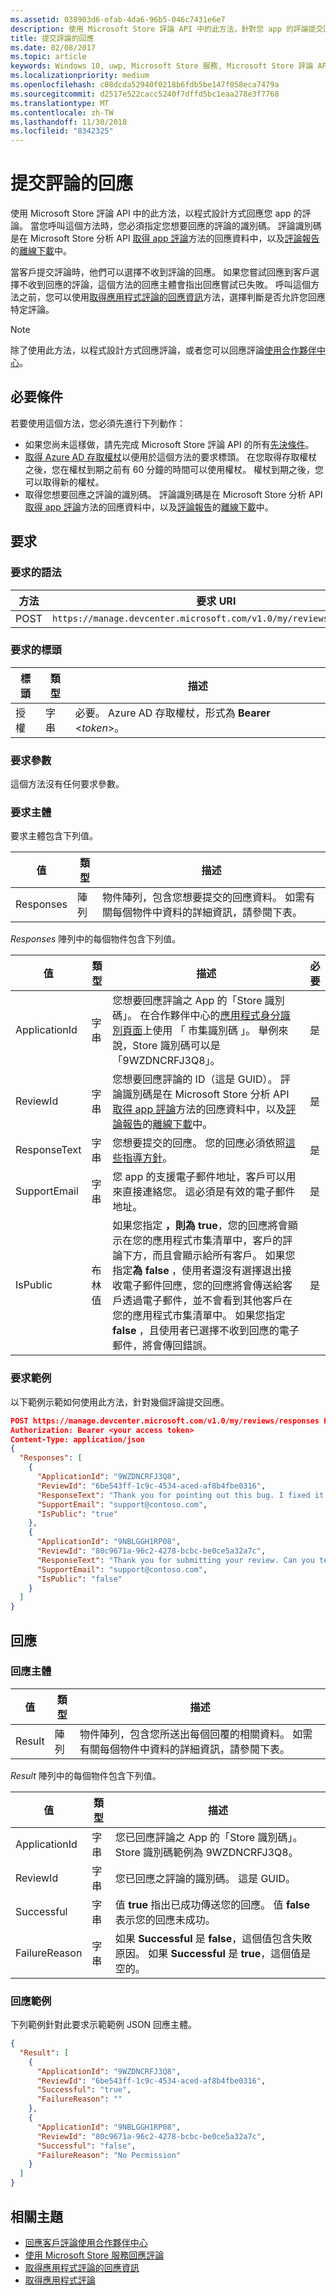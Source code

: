 ```yaml
---
ms.assetid: 038903d6-efab-4da6-96b5-046c7431e6e7
description: 使用 Microsoft Store 評論 API 中的此方法，針對您 app 的評論提交回應。
title: 提交評論的回應
ms.date: 02/08/2017
ms.topic: article
keywords: Windows 10, uwp, Microsoft Store 服務, Microsoft Store 評論 API, 附加元件下載數
ms.localizationpriority: medium
ms.openlocfilehash: c08dcda52940f0218b6fdb5be147f058eca7479a
ms.sourcegitcommit: d2517e522cacc5240f7dffd5bc1eaa278e3f7768
ms.translationtype: MT
ms.contentlocale: zh-TW
ms.lasthandoff: 11/30/2018
ms.locfileid: "8342325"
---
```

# <a name="submit-responses-to-reviews"></a>提交評論的回應


使用 Microsoft Store 評論 API 中的此方法，以程式設計方式回應您 app 的評論。 當您呼叫這個方法時，您必須指定您想要回應的評論的識別碼。 評論識別碼是在 Microsoft Store 分析 API [取得 app 評論](get-app-reviews.md)方法的回應資料中，以及[評論報告](../publish/reviews-report.md)的[離線下載](../publish/download-analytic-reports.md)中。

當客戶提交評論時，他們可以選擇不收到評論的回應。 如果您嘗試回應到客戶選擇不收到回應的評論，這個方法的回應主體會指出回應嘗試已失敗。 呼叫這個方法之前，您可以使用[取得應用程式評論的回應資訊](get-response-info-for-app-reviews.md)方法，選擇判斷是否允許您回應特定評論。

> [!NOTE]
> 除了使用此方法，以程式設計方式回應評論，或者您可以回應評論[使用合作夥伴中心](../publish/respond-to-customer-reviews.md)。

## <a name="prerequisites"></a>必要條件

若要使用這個方法，您必須先進行下列動作：

* 如果您尚未這樣做，請先完成 Microsoft Store 評論 API 的所有[先決條件](respond-to-reviews-using-windows-store-services.md#prerequisites)。
* [取得 Azure AD 存取權杖](respond-to-reviews-using-windows-store-services.md#obtain-an-azure-ad-access-token)以便用於這個方法的要求標頭。 在您取得存取權杖之後，您在權杖到期之前有 60 分鐘的時間可以使用權杖。 權杖到期之後，您可以取得新的權杖。
* 取得您想要回應之評論的識別碼。 評論識別碼是在 Microsoft Store 分析 API [取得 app 評論](get-app-reviews.md)方法的回應資料中，以及[評論報告](../publish/reviews-report.md)的[離線下載](../publish/download-analytic-reports.md)中。

## <a name="request"></a>要求

### <a name="request-syntax"></a>要求的語法

| 方法 | 要求 URI                                                      |
|--------|------------------------------------------------------------------|
| POST    | ```https://manage.devcenter.microsoft.com/v1.0/my/reviews/responses``` |


### <a name="request-header"></a>要求的標頭

| 標頭        | 類型   | 描述                                                                 |
|---------------|--------|-----------------------------------------------------------------------------|
| 授權 | 字串 | 必要。 Azure AD 存取權杖，形式為 **Bearer** &lt;*token*&gt;。 |


### <a name="request-parameters"></a>要求參數

這個方法沒有任何要求參數。


### <a name="request-body"></a>要求主體

要求主體包含下列值。

| 值        | 類型   | 描述                                                                 |
|---------------|--------|-----------------------------------------|
| Responses | 陣列 | 物件陣列，包含您想要提交的回應資料。 如需有關每個物件中資料的詳細資訊，請參閱下表。 |


*Responses* 陣列中的每個物件包含下列值。

| 值        | 類型   | 描述           |  必要  |
|---------------|--------|-----------------------------|-----|
| ApplicationId | 字串 |  您想要回應評論之 App 的「Store 識別碼」。 在合作夥伴中心的[應用程式身分識別頁面](../publish/view-app-identity-details.md)上使用 「 市集識別碼 」。 舉例來說，Store 識別碼可以是「9WZDNCRFJ3Q8」。   |  是  |
| ReviewId | 字串 |  您想要回應評論的 ID（這是 GUID）。 評論識別碼是在 Microsoft Store 分析 API [取得 app 評論](get-app-reviews.md)方法的回應資料中，以及[評論報告](../publish/reviews-report.md)的[離線下載](../publish/download-analytic-reports.md)中。   |  是  |
| ResponseText | 字串 | 您想要提交的回應。 您的回應必須依照[這些指導方針](../publish/respond-to-customer-reviews.md#guidelines-for-responses)。   |  是  |
| SupportEmail | 字串 | 您 app 的支援電子郵件地址，客戶可以用來直接連絡您。 這必須是有效的電子郵件地址。     |  是  |
| IsPublic | 布林值 |  如果您指定 **，則為 true**，您的回應將會顯示在您的應用程式市集清單中，客戶的評論下方，而且會顯示給所有客戶。 如果您指定**為 false** ，使用者還沒有選擇退出接收電子郵件回應，您的回應將會傳送給客戶透過電子郵件，並不會看到其他客戶在您的應用程式市集清單中。 如果您指定**false** ，且使用者已選擇不收到回應的電子郵件，將會傳回錯誤。   |  是  |


### <a name="request-example"></a>要求範例

以下範例示範如何使用此方法，針對幾個評論提交回應。

```json
POST https://manage.devcenter.microsoft.com/v1.0/my/reviews/responses HTTP/1.1
Authorization: Bearer <your access token>
Content-Type: application/json
{
  "Responses": [
    {
      "ApplicationId": "9WZDNCRFJ3Q8",
      "ReviewId": "6be543ff-1c9c-4534-aced-af8b4fbe0316",
      "ResponseText": "Thank you for pointing out this bug. I fixed it and published an update, you should have the fix soon",
      "SupportEmail": "support@contoso.com",
      "IsPublic": "true"
    },
    {
      "ApplicationId": "9NBLGGH1RP08",
      "ReviewId": "80c9671a-96c2-4278-bcbc-be0ce5a32a7c",
      "ResponseText": "Thank you for submitting your review. Can you tell more about what you were doing in the app when it froze? Thanks very much for your help.",
      "SupportEmail": "support@contoso.com",
      "IsPublic": "false"
    }
  ]
}
```

## <a name="response"></a>回應

### <a name="response-body"></a>回應主體

| 值        | 類型   | 描述            |
|---------------|--------|---------------------|
| Result | 陣列 | 物件陣列，包含您所送出每個回覆的相關資料。 如需有關每個物件中資料的詳細資訊，請參閱下表。  |


*Result* 陣列中的每個物件包含下列值。

| 值        | 類型   | 描述                                                                 |
|---------------|--------|-----------------------------------------------|
| ApplicationId | 字串 |  您已回應評論之 App 的「Store 識別碼」。  Store 識別碼範例為 9WZDNCRFJ3Q8。   |
| ReviewId | 字串 |  您已回應之評論的識別碼。 這是 GUID。   |
| Successful | 字串 | 值 **true** 指出已成功傳送您的回應。 值 **false** 表示您的回應未成功。    |
| FailureReason | 字串 | 如果 **Successful** 是 **false**，這個值包含失敗原因。 如果 **Successful** 是 **true**，這個值是空的。      |


### <a name="response-example"></a>回應範例

下列範例針對此要求示範範例 JSON 回應主體。

```json
{
  "Result": [
    {
      "ApplicationId": "9WZDNCRFJ3Q8",
      "ReviewId": "6be543ff-1c9c-4534-aced-af8b4fbe0316",
      "Successful": "true",
      "FailureReason": ""
    },
    {
      "ApplicationId": "9NBLGGH1RP08",
      "ReviewId": "80c9671a-96c2-4278-bcbc-be0ce5a32a7c",
      "Successful": "false",
      "FailureReason": "No Permission"
    }
  ]
}
```

## <a name="related-topics"></a>相關主題

* [回應客戶評論使用合作夥伴中心](../publish/respond-to-customer-reviews.md)
* [使用 Microsoft Store 服務回應評論](respond-to-reviews-using-windows-store-services.md)
* [取得應用程式評論的回應資訊](get-response-info-for-app-reviews.md)
* [取得應用程式評論](get-app-reviews.md)

